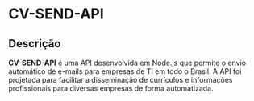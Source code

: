 # CV-SEND-API

## Descrição
**CV-SEND-API** é uma API desenvolvida em Node.js que permite o envio automático de e-mails para empresas de TI em todo o Brasil. A API foi projetada para facilitar a disseminação de currículos e informações profissionais para diversas empresas de forma automatizada.

